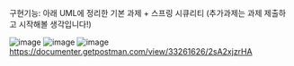 구현기능: 아래 UML에 정리한 기본 과제 + 스프링 시큐리티
(추가과제는 과제 제출하고 시작해볼 생각입니다!)

![image](https://github.com/it-is-wanthefull/hh99_spring_lv5/assets/153047019/55f443ed-02ae-43e2-9aa6-6ce6fd007bee)
![image](https://github.com/it-is-wanthefull/hh99_spring_lv5/assets/153047019/39b8de03-4bd0-4b2b-a842-ef9c658b941c)
![image](https://github.com/it-is-wanthefull/hh99_spring_lv5/assets/153047019/4e0574bc-4cd9-4189-9b96-bff52c68cbaf)
https://documenter.getpostman.com/view/33261626/2sA2xjzrHA
